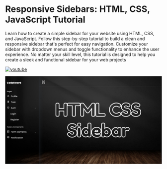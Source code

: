 # Responsive Sidebars: HTML, CSS, JavaScript Tutorial

Learn how to create a simple sidebar for your website using HTML, CSS, and JavaScript. Follow this step-by-step tutorial to build a clean and responsive sidebar that's perfect for easy navigation. Customize your sidebar with dropdown menus and toggle functionality to enhance the user experience. No matter your skill level, this tutorial is designed to help you create a sleek and functional sidebar for your web projects

[![youtube](https://img.shields.io/badge/YouTube-red?style=for-the-badge&logo=youtube&logoColor=white)](https://youtu.be/zgTRFwPWEso)

![Logo](https://raw.githubusercontent.com/codzsword/sidebar-html-css-js/main/Sidebar%20HTML%20CSS%20JavaScript.png)
